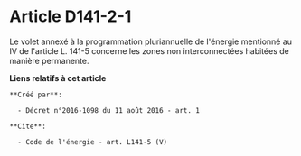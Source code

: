 # Article D141-2-1

Le volet annexé à la programmation pluriannuelle de l'énergie mentionné au IV de l'article L. 141-5 concerne les zones non
interconnectées habitées de manière permanente.

**Liens relatifs à cet article**

	**Créé par**:

	  - Décret n°2016-1098 du 11 août 2016 - art. 1

	**Cite**:

	  - Code de l'énergie - art. L141-5 (V)
